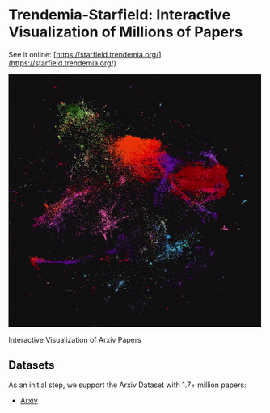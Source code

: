 # Trendemia-Starfield: Interactive Visualization of Millions of Papers

See it online: [https://starfield.trendemia.org/](https://starfield.trendemia.org/)

[![Trendemia Logo](./src/assets/trendemia.gif)](https://starfield.trendemia.org/)

Interactive Visualization of Arxiv Papers

## Datasets

As an initial step, we support the Arxiv Dataset with 1.7+ million papers:

- [Arxiv](https://www.kaggle.com/datasets/Cornell-University/arxiv)

